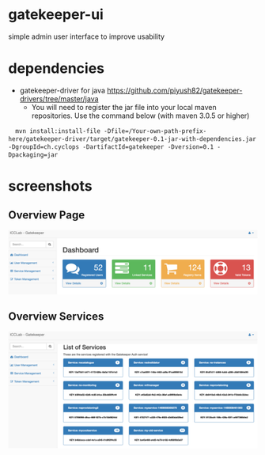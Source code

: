 # gatekeeper-ui
simple admin user interface to improve usability

# dependencies
* gatekeeper-driver for java
https://github.com/piyush82/gatekeeper-drivers/tree/master/java
  * You will need to register the jar file into your local maven repositories. Use the command below (with maven 3.0.5 or higher)
```
  mvn install:install-file -Dfile=/Your-own-path-prefix-here/gatekeeper-driver/target/gatekeeper-0.1-jar-with-dependencies.jar -DgroupId=ch.cyclops -DartifactId=gatekeeper -Dversion=0.1 -Dpackaging=jar
```
# screenshots
## Overview Page
![alt text](https://raw.githubusercontent.com/piyush82/gatekeeper-ui/master/images/dashboard.png "Dashboard Overview Page")
## Overview Services
![alt text](https://raw.githubusercontent.com/piyush82/gatekeeper-ui/master/images/overview-services.png "Services Overview Page")
